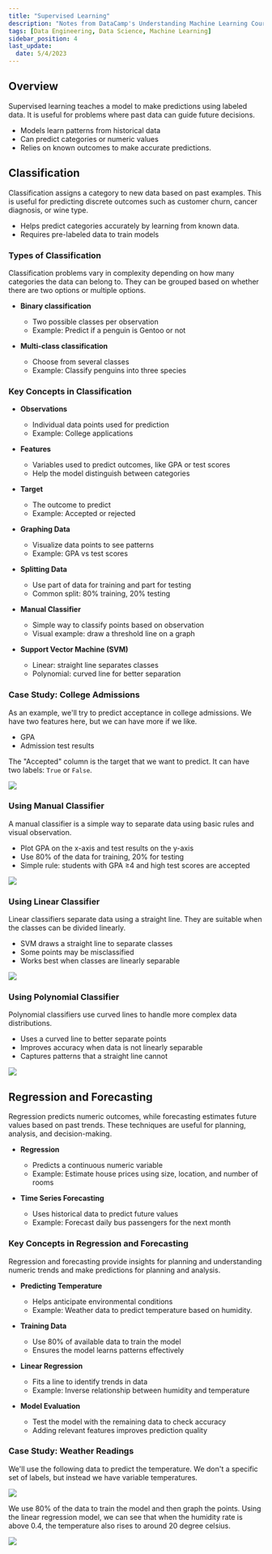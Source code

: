 ```yaml
---
title: "Supervised Learning"
description: "Notes from DataCamp's Understanding Machine Learning Course"
tags: [Data Engineering, Data Science, Machine Learning]
sidebar_position: 4
last_update:
  date: 5/4/2023
---
```


## Overview 

Supervised learning teaches a model to make predictions using labeled data. It is useful for problems where past data can guide future decisions.

- Models learn patterns from historical data
- Can predict categories or numeric values
- Relies on known outcomes to make accurate predictions.

## Classification

Classification assigns a category to new data based on past examples. This is useful for predicting discrete outcomes such as customer churn, cancer diagnosis, or wine type.

- Helps predict categories accurately by learning from known data.
- Requires pre-labeled data to train models


### Types of Classification

Classification problems vary in complexity depending on how many categories the data can belong to. They can be grouped based on whether there are two options or multiple options.

- **Binary classification**

  - Two possible classes per observation
  - Example: Predict if a penguin is Gentoo or not

- **Multi-class classification**

  - Choose from several classes
  - Example: Classify penguins into three species

### Key Concepts in Classification

- **Observations**

  - Individual data points used for prediction
  - Example: College applications

- **Features**

  - Variables used to predict outcomes, like GPA or test scores
  - Help the model distinguish between categories

- **Target**

  - The outcome to predict
  - Example: Accepted or rejected

- **Graphing Data**

  - Visualize data points to see patterns
  - Example: GPA vs test scores

- **Splitting Data**

  - Use part of data for training and part for testing
  - Common split: 80% training, 20% testing

- **Manual Classifier**

  - Simple way to classify points based on observation
  - Visual example: draw a threshold line on a graph

- **Support Vector Machine (SVM)**

  - Linear: straight line separates classes
  - Polynomial: curved line for better separation


### Case Study: College Admissions

As an example, we'll try to predict acceptance in college admissions. We have two features here, but we can have more if we like. 

- GPA 
- Admission test results

The "Accepted" column is the target that we want to predict. It can have two labels: `True` or `False`.

<div class='img-center'>

![](/img/docs/ml-college-admissions-example.png)

</div>

### Using Manual Classifier

A manual classifier is a simple way to separate data using basic rules and visual observation.

- Plot GPA on the x-axis and test results on the y-axis
- Use 80% of the data for training, 20% for testing
- Simple rule: students with GPA ≥4 and high test scores are accepted

<div class='img-center'>  

![](/img/docs/ml-college-admissions-80-percent-only.png)

</div>  

### Using Linear Classifier 

Linear classifiers separate data using a straight line. They are suitable when the classes can be divided linearly.

- SVM draws a straight line to separate classes
- Some points may be misclassified
- Works best when classes are linearly separable

<div class='img-center'>

![](/img/docs/ml-college-admissions-linear-classifier.png)

</div>

### Using Polynomial Classifier

Polynomial classifiers use curved lines to handle more complex data distributions.

- Uses a curved line to better separate points
- Improves accuracy when data is not linearly separable
- Captures patterns that a straight line cannot

<div class='img-center'>

![](/img/docs/ml-college-admissions-polynomial-classifier.png)

</div>


## Regression and Forecasting

Regression predicts numeric outcomes, while forecasting estimates future values based on past trends. These techniques are useful for planning, analysis, and decision-making.

- **Regression**

  - Predicts a continuous numeric variable
  - Example: Estimate house prices using size, location, and number of rooms

- **Time Series Forecasting**

  - Uses historical data to predict future values
  - Example: Forecast daily bus passengers for the next month


### Key Concepts in Regression and Forecasting

Regression and forecasting provide insights for planning and understanding numeric trends and make predictions for planning and analysis.

- **Predicting Temperature**

  - Helps anticipate environmental conditions
  - Example: Weather data to predict temperature based on humidity.

- **Training Data**

  - Use 80% of available data to train the model
  - Ensures the model learns patterns effectively

- **Linear Regression**

  - Fits a line to identify trends in data
  - Example: Inverse relationship between humidity and temperature

- **Model Evaluation**

  - Test the model with the remaining data to check accuracy
  - Adding relevant features improves prediction quality

### Case Study: Weather Readings

We'll use the following data to predict the temperature. We don't a specific set of labels, but instead we have variable temperatures.

<div class='img-center'>

![](/img/docs/ml-weather-readings-variable.png)

</div>

We use 80% of the data to train the model and then graph the points. Using the linear regression model, we can see that when the humidity rate is above 0.4, the temperature also rises to around 20 degree celsius.

<div class='img-center'>

![](/img/docs/ml-weather-readings-regression-line.png)

</div>

